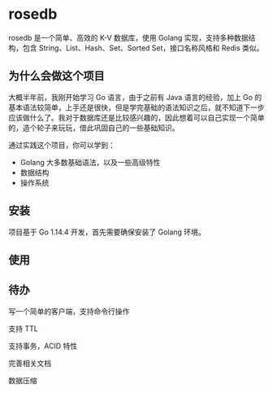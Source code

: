 # rosedb
rosedb 是一个简单、高效的 K-V 数据库，使用 Golang 实现，支持多种数据结构，包含 String、List、Hash、Set、Sorted Set，接口名称风格和 Redis 类似。

## 为什么会做这个项目

大概半年前，我刚开始学习 Go 语言，由于之前有 Java 语言的经验，加上 Go 的基本语法较简单，上手还是很快，但是学完基础的语法知识之后，就不知道下一步应该做什么了。我对于数据库还是比较感兴趣的，因此想着可以自己实现一个简单的，造个轮子来玩玩，借此巩固自己的一些基础知识。

通过实践这个项目，你可以学到：

* Golang 大多数基础语法，以及一些高级特性
* 数据结构
* 操作系统

## 安装

项目基于 Go 1.14.4 开发，首先需要确保安装了 Golang 环境。

## 使用



## 待办

写一个简单的客户端，支持命令行操作

支持 TTL

支持事务，ACID 特性

完善相关文档

数据压缩
